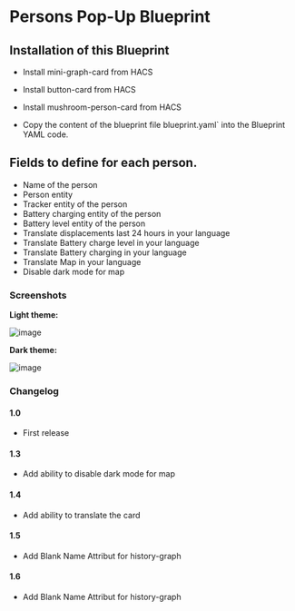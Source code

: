 # Persons Pop-Up Blueprint

## Installation of this Blueprint
- Install mini-graph-card from HACS
- Install button-card from HACS
- Install mushroom-person-card from HACS

- Copy the content of the blueprint file blueprint.yaml` into the Blueprint YAML code.

 ## Fields to define for each person.
 - Name of the person
 - Person entity
 - Tracker entity of the person
 - Battery charging entity of the person
 - Battery level entity of the person
 - Translate displacements last 24 hours in your language
 - Translate Battery charge level in your language
 - Translate Battery charging in your language
 - Translate Map in your language
 - Disable dark mode for map

### Screenshots
**Light theme:**<br>

![image](https://user-images.githubusercontent.com/83040228/162289950-4f694c42-7852-458e-b090-a458d17fc451.jpeg)

**Dark theme:**<br>

![image](https://user-images.githubusercontent.com/83040228/162289994-396f1dcf-de3a-4cf9-87cc-b1e0c545893d.jpeg)

### Changelog
#### 1.0
- First release

#### 1.3

- Add ability to disable dark mode for map

#### 1.4

- Add ability to translate the card

#### 1.5

- Add Blank Name Attribut for history-graph

#### 1.6

- Add Blank Name Attribut for history-graph
